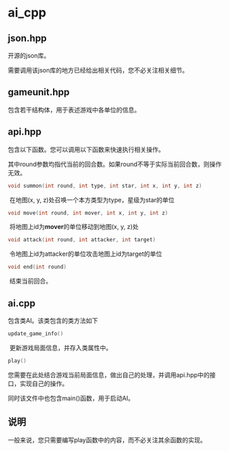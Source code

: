 # ai_cpp

## json.hpp

开源的json库。

需要调用该json库的地方已经给出相关代码，您不必关注相关细节。

## gameunit.hpp

包含若干结构体，用于表述游戏中各单位的信息。

## api.hpp

包含以下函数。您可以调用以下函数来快速执行相关操作。

其中round参数均指代当前的回合数。如果round不等于实际当前回合数，则操作无效。
```cpp
void summon(int round, int type, int star, int x, int y, int z)
```

​		在地图(x, y, z)处召唤一个本方类型为type，星级为star的单位

```cpp
void move(int round, int mover, int x, int y, int z)
```

​		将地图上id为**mover**的单位移动到地图(x, y, z)处

```cpp
void attack(int round, int attacker, int target)
```

​		令地图上id为attacker的单位攻击地图上id为target的单位

```cpp
void end(int round)
```

​		结束当前回合。

## ai.cpp

包含类AI。该类包含的类方法如下

```cpp
update_game_info()
```

​		更新游戏局面信息，并存入类属性中。

```cpp
play()
```

​		您需要在此处结合游戏当前局面信息，做出自己的处理，并调用api.hpp中的接口，实现自己的操作。

同时该文件中也包含main()函数，用于启动AI。



## 说明

一般来说，您只需要编写play函数中的内容，而不必关注其余函数的实现。
